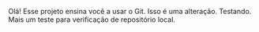 Olá! Esse projeto ensina você a usar o Git.
Isso é uma alteração.
Testando.
Mais um teste para verificação de repositório local.
